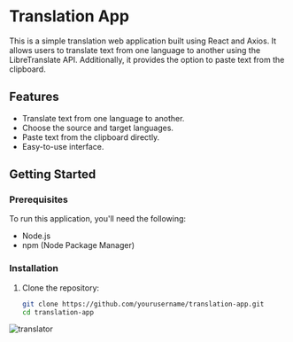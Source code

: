 # Translation App

This is a simple translation web application built using React and Axios. It allows users to translate text from one language to another using the LibreTranslate API. Additionally, it provides the option to paste text from the clipboard.

## Features

- Translate text from one language to another.
- Choose the source and target languages.
- Paste text from the clipboard directly.
- Easy-to-use interface.

## Getting Started

### Prerequisites

To run this application, you'll need the following:

- Node.js
- npm (Node Package Manager)

### Installation

1. Clone the repository:

   ```bash
   git clone https://github.com/yourusername/translation-app.git
   cd translation-app


![translator](https://github.com/Chebaleomkar/Translator/assets/122032936/402220d2-292d-4cc4-82bf-e7890a64b487)

